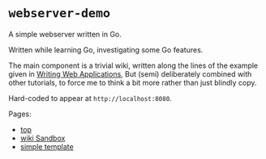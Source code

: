 `webserver-demo`
================

A simple webserver written in Go.

Written while learning Go, investigating some Go features.

The main component is a trivial wiki, written along the lines of the example
given in [Writing Web Applications](https://golang.org/doc/articles/wiki/),
But (semi) deliberately combined with other tutorials, to force me to
think a bit more rather than just blindly copy.

Hard-coded to appear at `http://localhost:8080`.

Pages:

- [top](http://localhost:8080/)
- [wiki Sandbox](http://localhost:8080/wiki/view/SandBox)
- [simple template](http://localhost:8080/simple)
